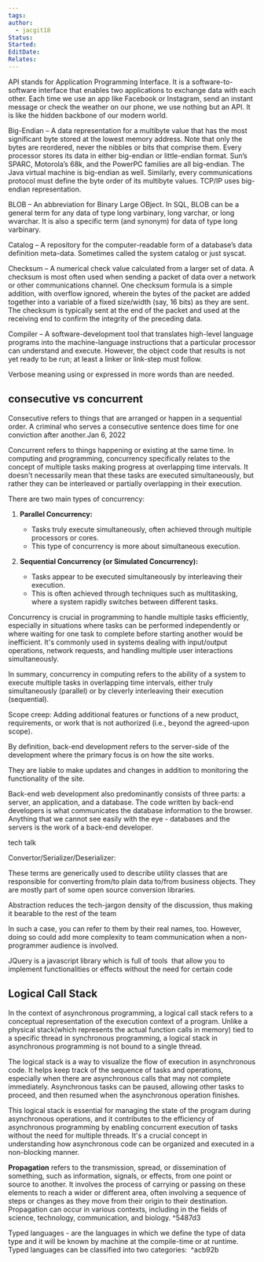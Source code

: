 ```yaml
---
tags: 
author:
  - jacgit18
Status: 
Started: 
EditDate: 
Relates:
---
```

API stands for Application Programming Interface. It is a software-to-software interface that enables two applications to exchange data with each other. Each time we use an app like Facebook or Instagram, send an instant message or check the weather on our phone, we use nothing but an API. It is like the hidden backbone of our modern world.

Big-Endian – A data representation for a multibyte value that has the most significant byte stored at the lowest memory address. Note that only the bytes are reordered, never the nibbles or bits that comprise them. Every processor stores its data in either big-endian or little-endian format. Sun’s SPARC, Motorola’s 68k, and the PowerPC families are all big-endian. The Java virtual machine is big-endian as well. Similarly, every communications protocol must define the byte order of its multibyte values. TCP/IP uses big-endian representation. 

BLOB – An abbreviation for Binary Large OBject. In SQL, BLOB can be a general term for any data of type long varbinary, long varchar, or long wvarchar. It is also a specific term (and synonym) for data of type long varbinary.

Catalog – A repository for the computer-readable form of a database’s data definition meta-data. Sometimes called the system catalog or just syscat. 

Checksum – A numerical check value calculated from a larger set of data. A checksum is most often used when sending a packet of data over a network or other communications channel. One checksum formula is a simple addition, with overflow ignored, wherein the bytes of the packet are added together into a variable of a fixed size/width (say, 16 bits) as they are sent. The checksum is typically sent at the end of the packet and used at the receiving end to confirm the integrity of the preceding data.


Compiler – A software-development tool that translates high-level language programs into the machine-language instructions that a particular processor can understand and execute. However, the object code that results is not yet ready to be run; at least a linker or link-step must follow.

Verbose meaning using or expressed in more words than are needed. 

## consecutive vs concurrent

Consecutive refers to things that are arranged or happen in a sequential order. A criminal who serves a consecutive sentence does time for one conviction after another.Jan 6, 2022 



Concurrent refers to things happening or existing at the same time. In computing and programming, concurrency specifically relates to the concept of multiple tasks making progress at overlapping time intervals. It doesn't necessarily mean that these tasks are executed simultaneously, but rather they can be interleaved or partially overlapping in their execution.

There are two main types of concurrency:

1. **Parallel Concurrency:**
    
    - Tasks truly execute simultaneously, often achieved through multiple processors or cores.
    - This type of concurrency is more about simultaneous execution.
2. **Sequential Concurrency (or Simulated Concurrency):**
    
    - Tasks appear to be executed simultaneously by interleaving their execution.
    - This is often achieved through techniques such as multitasking, where a system rapidly switches between different tasks.

Concurrency is crucial in programming to handle multiple tasks efficiently, especially in situations where tasks can be performed independently or where waiting for one task to complete before starting another would be inefficient. It's commonly used in systems dealing with input/output operations, network requests, and handling multiple user interactions simultaneously.

In summary, concurrency in computing refers to the ability of a system to execute multiple tasks in overlapping time intervals, either truly simultaneously (parallel) or by cleverly interleaving their execution (sequential).








Scope creep: Adding additional features or functions of a new product, requirements, or work that is not authorized (i.e., beyond the agreed-upon scope).



By definition, back-end development refers to the server-side of the development where the primary focus is on how the site works. 

They are liable to make updates and changes in addition to monitoring the functionality of the site. 

Back-end web development also predominantly consists of three parts: a server, an application, and a database. The code written by back-end developers is what communicates the database information to the browser. Anything that we cannot see easily with the eye - databases and the servers is the work of a back-end developer.





tech talk  

Convertor/Serializer/Deserializer: 

These terms are generically used to describe utility classes that are responsible for converting from/to plain data to/from business objects. They are mostly part of some open source conversion libraries. 

Abstraction reduces the tech-jargon density of the discussion, thus making it bearable to the rest of the team 

In such a case, you can refer to them by their real names, too. However, doing so could add more complexity to team communication when a non-programmer audience is involved.



JQuery is a javascript library which is full of tools  that allow you to implement functionalities or effects without the need for certain code



## Logical Call Stack
In the context of asynchronous programming, a logical call stack refers to a conceptual representation of the execution context of a program. Unlike a physical stack(which represents the actual function calls in memory) tied to a specific thread in synchronous programming, a logical stack in asynchronous programming is not bound to a single thread.

The logical stack is a way to visualize the flow of execution in asynchronous code. It helps keep track of the sequence of tasks and operations, especially when there are asynchronous calls that may not complete immediately. Asynchronous tasks can be paused, allowing other tasks to proceed, and then resumed when the asynchronous operation finishes.

This logical stack is essential for managing the state of the program during asynchronous operations, and it contributes to the efficiency of asynchronous programming by enabling concurrent execution of tasks without the need for multiple threads. It's a crucial concept in understanding how asynchronous code can be organized and executed in a non-blocking manner.



**Propagation** refers to the transmission, spread, or dissemination of something, such as information, signals, or effects, from one point or source to another. It involves the process of carrying or passing on these elements to reach a wider or different area, often involving a sequence of steps or changes as they move from their origin to their destination. Propagation can occur in various contexts, including in the fields of science, technology, communication, and biology. ^5487d3


Typed languages - are the languages in which we define the type of data type and it will be known by machine at the compile-time or at runtime. Typed languages can be classified into two categories:  ^acb92b